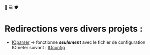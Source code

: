 :wave: :computer: :shield:

# Redirections vers divers projets :

* [IOparser](https://sysmaxfr.github.io/ioparser) → fonctionne ___seulement___ avec le fichier de configuration IOmeter suivant : [IOconfig](https://sysmaxfr.github.io/ioparser/ioconfig.icf)
